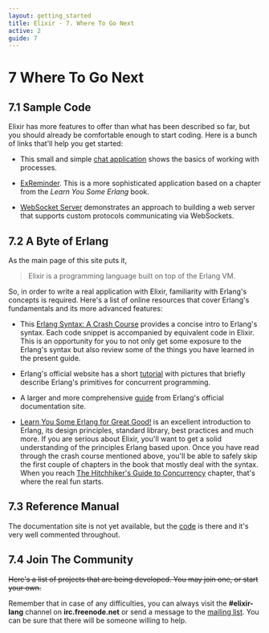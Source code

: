 ```yaml
---
layout: getting_started
title: Elixir - 7. Where To Go Next
active: 2
guide: 7
---
```


# 7 Where To Go Next

## 7.1 Sample Code

Elixir has more features to offer than what has been described so far, but you should already be comfortable enough to start coding. Here is a bunch of links that'll help you get started:

* This small and simple [chat application](https://gist.github.com/2221616) shows the basics of working with processes.

* [ExReminder](https://github.com/alco/ExReminder). This is a more sophisticated application based on a chapter from the _Learn You Some Erlang_ book.

* [WebSocket Server](https://github.com/alco/ws-elixir) demonstrates an approach to building a web server that supports custom protocols communicating via WebSockets.

## 7.2 A Byte of Erlang

As the main page of this site puts it,

> Elixir is a programming language built on top of the Erlang VM.

So, in order to write a real application with Elixir, familiarity with Erlang's concepts is required. Here's a list of online resources that cover Erlang's fundamentals and its more advanced features:

* This [Erlang Syntax: A Crash Course][1] provides a concise intro to Erlang's syntax. Each code snippet is accompanied by equivalent code in Elixir. This is an opportunity for you to not only get some exposure to the Erlang's syntax but also review some of the things you have learned in the present guide.

* Erlang's official website has a short [tutorial][2] with pictures that briefly describe Erlang's primitives for concurrent programming.

* A larger and more comprehensive [guide][3] from Erlang's official documentation site.

* [Learn You Some Erlang for Great Good!][4] is an excellent introduction to Erlang, its design principles, standard library, best practices and much more. If you are serious about Elixir, you'll want to get a solid understanding of the principles Erlang based upon. Once you have read through the crash course mentioned above, you'll be able to safely skip the first couple of chapters in the book that mostly deal with the syntax. When you reach [The Hitchhiker's Guide to Concurrency][5] chapter, that's where the real fun starts.

## 7.3 Reference Manual

The documentation site is not yet available, but the [code][7] is there and it's very well commented throughout.

## 7.4 Join The Community

~~Here's a list of projects that are being developed. You may join one, or start your own.~~

Remember that in case of any difficulties, you can always visit the **#elixir-lang** channel on **irc.freenode.net** or send a message to the [mailing list][6]. You can be sure that there will be someone willing to help.

  [1]: https://github.com/alco/elixir/wiki/Erlang-Syntax:-A-Crash-Course
  [2]: http://www.erlang.org/course/concurrent_programming.html
  [3]: http://www.erlang.org/doc/getting_started/users_guide.html
  [4]: http://learnyousomeerlang.com/
  [5]: http://learnyousomeerlang.com/the-hitchhikers-guide-to-concurrency
  [6]: http://groups.google.com/group/elixir-lang-core
  [7]: https://github.com/mozilla/BrowserQuest
